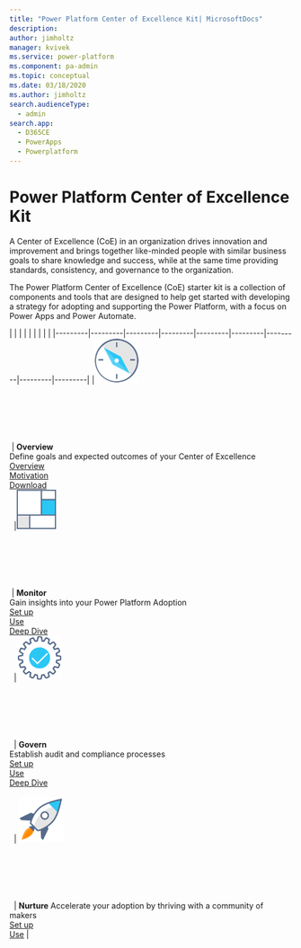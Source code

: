 ```yaml
---
title: "Power Platform Center of Excellence Kit| MicrosoftDocs"
description: 
author: jimholtz
manager: kvivek
ms.service: power-platform
ms.component: pa-admin
ms.topic: conceptual
ms.date: 03/18/2020
ms.author: jimholtz
search.audienceType: 
  - admin
search.app: 
  - D365CE
  - PowerApps
  - Powerplatform
---
```

# Power Platform Center of Excellence Kit

A Center of Excellence (CoE) in an organization drives innovation and improvement and brings together like-minded people with similar business goals to share knowledge and success, while at the same time providing standards, consistency, and governance to the organization.

The Power Platform Center of Excellence (CoE) starter kit is a collection of components and tools that are designed to help get started with developing a strategy for adopting and supporting the Power Platform, with a focus on Power Apps and Power Automate.

|  |  |  |  |  |  |  |  |
|---------|---------|---------|---------|---------|---------|---------|---------|---------|
|<img src="media/i_overview.svg" alt="Overview icon" width="80"/> <Br>&nbsp;<Br>&nbsp;<Br>&nbsp;<Br>&nbsp;<Br>&nbsp;<Br>&nbsp;<Br>&nbsp;| **Overview** <br /> Define goals and expected outcomes of your Center of Excellence<Br>[Overview](overview.md)<br>[Motivation](motivation.md)<br>[Download](<https://aka.ms/coestarterkitdownload>) <Br>&nbsp; |<img src="media/i_dashboard.svg" alt="Monitor icon" width="70"/> <Br>&nbsp;<Br>&nbsp;<Br>&nbsp;<Br>&nbsp;<Br>&nbsp;<Br>&nbsp;<Br>&nbsp;| **Monitor**  <br /> Gain  insights into your Power Platform Adoption<br>[Set up](setup-core-components)<br>[Use](core-components.md)<br>[Deep Dive](power-bi.md) <Br>&nbsp;    |<img src="media/i_setup.svg" alt="Govern icon" width="80"/><Br>&nbsp;<Br>&nbsp;<Br>&nbsp;<Br>&nbsp;<Br>&nbsp;<Br>&nbsp;<Br>&nbsp; | **Govern** <br />   Establish audit and compliance processes <br>[Set up](setup-governance-components)<br>[Use](governance-components.md)<br>[Deep Dive](example-processes.md)<Br>&nbsp;<Br>&nbsp; | <img src="media/i_get-started.svg" alt="Nurture icon" width="80"/><Br>&nbsp;<Br>&nbsp;<Br>&nbsp;<Br>&nbsp;<Br>&nbsp;<Br>&nbsp;<Br>&nbsp; | **Nurture** Accelerate your adoption by thriving with a community of makers <br>[Set up](setup-nurture-components)<br>[Use](nurture-components.md) |
